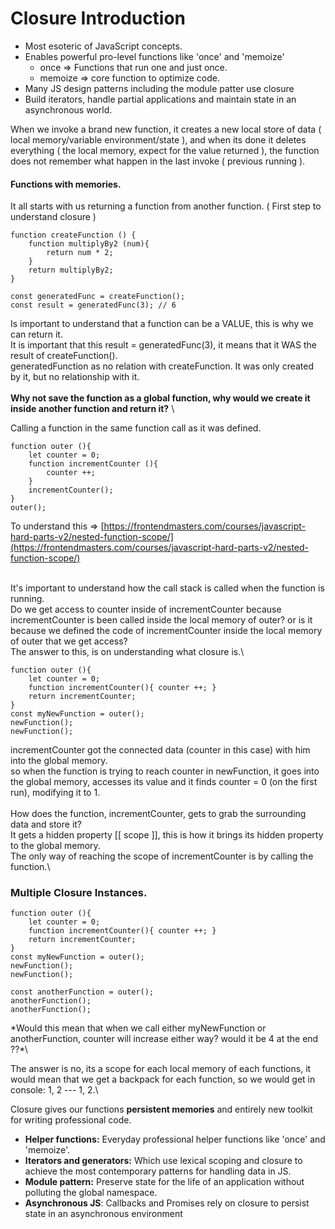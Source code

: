# Closure Introduction

* Most esoteric of JavaScript concepts.
* Enables powerful pro-level functions like 'once' and 'memoize'
  * once => Functions that run one and just once.
  * memoize => core function to optimize code.
* Many JS design patterns including the module patter use closure
* Build iterators, handle partial applications and maintain state in an asynchronous world.

When we invoke a brand new function, it creates a new local store of data ( local memory/variable environment/state ), and when its done it deletes everything ( the local memory, expect for the value returned ), the function does not remember what happen in the last invoke ( previous running ).

#### Functions with memories.

It all starts with us returning a function from another function. ( First step to understand closure )

```
function createFunction () {
    function multiplyBy2 (num){
        return num * 2;
    }
    return multiplyBy2;
}

const generatedFunc = createFunction();
const result = generatedFunc(3); // 6
```

Is important to understand that a function can be a VALUE, this is why we can return it.\
It is important that this result = generatedFunc(3), it means that it WAS the result of createFunction().\
generatedFunction as no relation with createFunction. It was only created by it, but no relationship with it.\
\
**Why not save the function as a global function, why would we create it inside another function and return it?** \


Calling a function in the same function call as it was defined.

```
function outer (){
    let counter = 0;
    function incrementCounter (){
        counter ++;
    }
    incrementCounter();
}
outer();
```

To understand this => [https://frontendmasters.com/courses/javascript-hard-parts-v2/nested-function-scope/](https://frontendmasters.com/courses/javascript-hard-parts-v2/nested-function-scope/)

\
It's important to understand how the call stack is called when the function is running.\
Do we get access to counter inside of incrementCounter because incrementCounter is been called inside the local memory of outer? or is it because we defined the code of incrementCounter inside the local memory of outer that we get access?\
The answer to this, is on understanding what closure is.\


```
function outer (){
    let counter = 0;
    function incrementCounter(){ counter ++; }
    return incrementCounter;
}
const myNewFunction = outer();
newFunction();
newFunction();
```

incrementCounter got the connected data (counter in this case) with him into the global memory.\
so when the function is trying to reach counter in newFunction, it goes into the global memory, accesses its value and it finds counter = 0 (on the first run), modifying it to 1.\
\
How does the function, incrementCounter, gets to grab the surrounding data and store it?\
It gets a hidden property \[\[ scope ]], this is how it brings its hidden property to the global memory.\
The only way of reaching the scope of incrementCounter is by calling the function.\


### Multiple Closure Instances.

```
function outer (){
    let counter = 0;
    function incrementCounter(){ counter ++; }
    return incrementCounter;
}
const myNewFunction = outer();
newFunction();
newFunction();

const anotherFunction = outer();
anotherFunction();
anotherFunction();
```

\*Would this mean that when we call either myNewFunction or anotherFunction, counter will increase either way? would it be 4 at the end ??\*\


The answer is no, its a scope for each local memory of each functions, it would mean that we get a backpack for each function, so we would get in console: 1, 2  --- 1, 2.\


Closure gives our functions **persistent memories** and entirely new toolkit for writing professional code.

* **Helper functions:** Everyday professional helper functions like 'once' and 'memoize'.
* **Iterators and generators:** Which use lexical scoping and closure to achieve the most contemporary patterns for handling data in JS.
* **Module pattern:** Preserve state for the life of an application without polluting the global namespace.
* **Asynchronous JS**: Callbacks and Promises rely on closure to persist state in an asynchronous environment&#x20;

